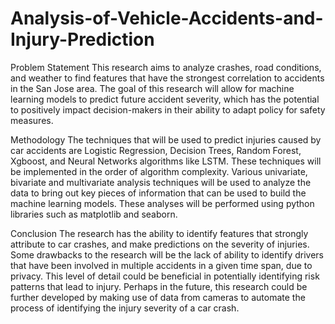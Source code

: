 # Analysis-of-Vehicle-Accidents-and-Injury-Prediction

Problem Statement
This research aims to analyze crashes, road conditions, and weather to find features that have the strongest correlation to accidents in the San Jose area. The goal of this research will allow for machine learning models to predict future accident severity, which has the potential to positively impact decision-makers in their ability to adapt policy for safety measures.

Methodology 
	The techniques that will be used to predict injuries caused by car accidents are Logistic Regression, Decision Trees, Random Forest, Xgboost, and Neural Networks algorithms like LSTM. These techniques will be implemented in the order of algorithm complexity. Various univariate, bivariate and multivariate analysis techniques will be used to analyze the data to bring out key pieces of information that can be used to build the machine learning models. These analyses will be performed using python libraries such as matplotlib and seaborn. 

Conclusion
The research has the ability to identify features that strongly attribute to car crashes, and make predictions on the severity of injuries. Some drawbacks to the research will be the lack of ability to identify drivers that have been involved in multiple accidents in a given time span, due to privacy. This level of detail could be beneficial in potentially identifying risk patterns that lead to injury. Perhaps in the future, this research could be further developed by making use of data from cameras to automate the process of identifying the injury severity of a car crash.
